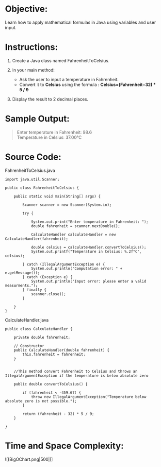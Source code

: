 # Objective:  
Learn how to apply mathematical formulas in Java using variables and user input.
# Instructions:  
1. Create a Java class named FahrenheitToCelsius.  
2. In your main method:
	- Ask the user to input a temperature in Fahrenheit.
	- Convert it to **Celsius** using the formula : **Celsius=(Fahrenheit−32) * 5 / 9**​

3. Display the result to 2 decimal places.
# Sample Output:  
> Enter temperature in Fahrenheit: 98.6  
> Temperature in Celsius: 37.00°C

# Source Code:  
FahrenheitToCelsius.java
```
import java.util.Scanner;

public class FahrenheitToCelsius {

    public static void main(String[] args) {

        Scanner scanner = new Scanner(System.in);

        try {
            
            System.out.print("Enter temperature in Fahrenheit: ");
            double fahrenheit = scanner.nextDouble();

            CalculateHandler calculateHandler = new CalculateHandler(fahrenheit);

            double celsius = calculateHandler.convertToCelsius();
            System.out.printf("Temperature in Celsius: %.2f°C", celsius);
        
        } catch (IllegalArgumentException e) {
            System.out.println("Computation error: " + e.getMessage());
        } catch (Exception e) {
            System.out.println("Input error: please enter a valid measurments.");
        } finally {
            scanner.close();
        }

    }
}
```

CalculateHandler.java
```
public class CalculateHandler {

    private double fahrenheit;

    // Constructor
    public CalculateHandler(double fahrenheit) {
        this.fahrenheit = fahrenheit;
    }


    //This method convert Fahrenheit to Celsius and throws an IllegalArgumentException if the temperature is below absolute zero
   
    public double convertToCelsius() {

        if (fahrenheit < -459.67) {
            throw new IllegalArgumentException("Temperature below absolute zero is not possible.");
        }

        return (fahrenheit - 32) * 5 / 9;
    }
    
}
```

# Time and Space Complexity: 
![[BigOChart.png|500|]]
